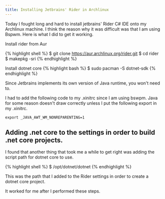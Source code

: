 ```yaml
---
title: Installing Jetbrains' Rider in Archlinux
---
```


Today I fought long and hard to install jetbrains' Rider C# IDE onto my Archlinux machine. I think the reason why it was difficult was that I am using Bspwm. Here is what I did to get it working.

Install rider from Aur

{% highlight shell %}
$ git clone https://aur.archlinux.org/rider.git
$ cd rider
$ makepkg -sri
{% endhighlight %}

Install dotnet core
{% highlight bash %}
$ sudo pacman -S dotnet-sdk
{% endhighlight %}

Since Jetbrains implements its own version of Java runtime, you won't need to.

I had to add the following code to my .xinitrc since I am using bswpm. Java for some reason doesn't draw correctly unless I put the following export in my .xinitrc.

```
export _JAVA_AWT_WM_NONREPARENTING=1
```

## Adding .net core to the settings in order to build .net core projects.

I found that another thing that took me a while to get right was adding the script path for dotnet core to use.

{% highlight shell %}
$ /opt/dotnet/dotnet
{% endhighlight %}

This was the path that I added to the Rider settings in order to create a dotnet core project.

It worked for me after I performed these steps.
